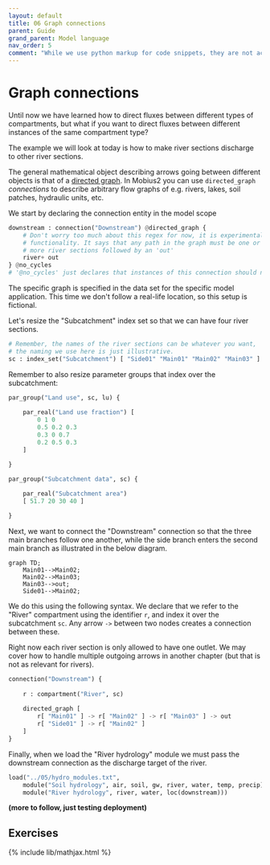 ```yaml
---
layout: default
title: 06 Graph connections
parent: Guide
grand_parent: Model language
nav_order: 5
comment: "While we use python markup for code snippets, they are not actually python, it just creates convenient coloring for this format."
---
```


# Graph connections

Until now we have learned how to direct fluxes between different types of compartments, but what if you want to direct fluxes between different instances of the same compartment type?

The example we will look at today is how to make river sections discharge to other river sections.

The general mathematical object describing arrows going between different objects is that of a [directed graph](https://en.wikipedia.org/wiki/Directed_graph). In Mobius2 you can use `directed_graph` *connections* to describe arbitrary flow graphs of e.g. rivers, lakes, soil patches, hydraulic units, etc.

We start by declaring the connection entity in the model scope

```python
downstream : connection("Downstream") @directed_graph {
	# Don't worry too much about this regex for now, it is experimental
	# functionality. It says that any path in the graph must be one or
	# more river sections followed by an 'out'
	river+ out
} @no_cycles
# '@no_cycles' just declares that instances of this connection should not contain circles.
```

The specific graph is specified in the data set for the specific model application. This time we don't follow a real-life location, so this setup is fictional.

Let's resize the "Subcatchment" index set so that we can have four river sections.

```python
# Remember, the names of the river sections can be whatever you want,
# the naming we use here is just illustrative.
sc : index_set("Subcatchment") [ "Side01" "Main01" "Main02" "Main03" ]
```

Remember to also resize parameter groups that index over the subcatchment:

```python
par_group("Land use", sc, lu) {
	
	par_real("Land use fraction") [
		0 1 0 
		0.5 0.2 0.3 
		0.3 0 0.7 
		0.2 0.5 0.3 
	]

}

par_group("Subcatchment data", sc) {
	
	par_real("Subcatchment area") 
	[ 51.7 20 30 40 ]

}
```

Next, we want to connect the "Downstream" connection so that the three main branches follow one another, while the side branch enters the second main branch as illustrated in the below diagram.

```mermaid
graph TD;
	Main01-->Main02;
	Main02-->Main03;
	Main03-->out;
	Side01-->Main02;
```

We do this using the following syntax. We declare that we refer to the "River" compartment using the identifier `r`, and index it over the subcatchment `sc`. Any arrow `->` between two nodes creates a connection between these.

Right now each river section is only allowed to have one outlet. We may cover how to handle multiple outgoing arrows in another chapter (but that is not as relevant for rivers).

```python
connection("Downstream") {
		
	r : compartment("River", sc)
	
	directed_graph [ 
		r[ "Main01" ] -> r[ "Main02" ] -> r[ "Main03" ] -> out
		r[ "Side01" ] -> r[ "Main02" ]
	]
}
```

Finally, when we load the "River hydrology" module we must pass the downstream connection as the discharge target of the river.

```python
load("../05/hydro_modules.txt",
	module("Soil hydrology", air, soil, gw, river, water, temp, precip),
	module("River hydrology", river, water, loc(downstream)))
```

**(more to follow, just testing deployment)**


## Exercises


{% include lib/mathjax.html %}